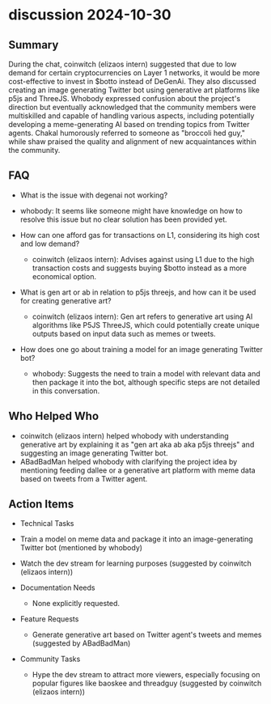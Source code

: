 # discussion 2024-10-30

## Summary

During the chat, coinwitch (elizaos intern) suggested that due to low demand for certain cryptocurrencies on Layer 1 networks, it would be more cost-effective to invest in $botto instead of DeGenAi. They also discussed creating an image generating Twitter bot using generative art platforms like p5js and ThreeJS. Whobody expressed confusion about the project's direction but eventually acknowledged that the community members were multiskilled and capable of handling various aspects, including potentially developing a meme-generating AI based on trending topics from Twitter agents. Chakal humorously referred to someone as "broccoli hed guy," while shaw praised the quality and alignment of new acquaintances within the community.

## FAQ

- What is the issue with degenai not working?
- whobody: It seems like someone might have knowledge on how to resolve this issue but no clear solution has been provided yet.

- How can one afford gas for transactions on L1, considering its high cost and low demand?

    - coinwitch (elizaos intern): Advises against using L1 due to the high transaction costs and suggests buying $botto instead as a more economical option.

- What is gen art or ab in relation to p5js threejs, and how can it be used for creating generative art?

    - coinwitch (elizaos intern): Gen art refers to generative art using AI algorithms like P5JS ThreeJS, which could potentially create unique outputs based on input data such as memes or tweets.

- How does one go about training a model for an image generating Twitter bot?
    - whobody: Suggests the need to train a model with relevant data and then package it into the bot, although specific steps are not detailed in this conversation.

## Who Helped Who

- coinwitch (elizaos intern) helped whobody with understanding generative art by explaining it as "gen art aka ab aka p5js threejs" and suggesting an image generating Twitter bot.
- ABadBadMan helped whobody with clarifying the project idea by mentioning feeding dallee or a generative art platform with meme data based on tweets from a Twitter agent.

## Action Items

- Technical Tasks
- Train a model on meme data and package it into an image-generating Twitter bot (mentioned by whobody)
- Watch the dev stream for learning purposes (suggested by coinwitch (elizaos intern))

- Documentation Needs

    - None explicitly requested.

- Feature Requests

    - Generate generative art based on Twitter agent's tweets and memes (suggested by ABadBadMan)

- Community Tasks
    - Hype the dev stream to attract more viewers, especially focusing on popular figures like baoskee and threadguy (suggested by coinwitch (elizaos intern))
